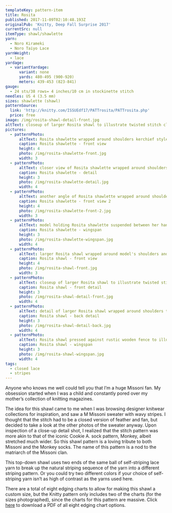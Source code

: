 ```yaml
---
templateKey: pattern-item
title: Rosita
published: 2017-11-09T02:10:48.193Z
originalPub: 'Knitty, Deep Fall Surprise 2017'
currentSrc: null
itemType: shawl/shawlette
yarn:
  - Noro Kirameki
  - Noro Taiyo Lace
yarnWeight:
  - lace
yardage:
  - variantYardage:
      variant: none
      yards: 480-495 (900-920)
      meters: 439-453 (823-841)
gauge:
  - 24 sts/38 rows= 4 inches/10 cm in stockinette stitch
needles: US 4 (3.5 mm)
sizes: shawlette (shawl)
patternSource:
  link: 'http://knitty.com/ISSUEdf17/PATTrosita/PATTrosita.php'
  price: free
image: /img/rosita-shawl-detail-front.jpg
altText: closeup of larger Rosita shawl to illustrate twisted stitch closed lace texture, also features copper shawl pin with large hand-blown glass beads
pictures:
  - patternPhoto:
      altText: Rosita shawlette wrapped around shoulders kerchief style
      caption: Rosita shawlette - front view
      height: 4
      photo: /img/rosita-shawlette-front.jpg
      width: 3
  - patternPhoto:
      altText: closer view of Rosita shawlette wrapped around shoulders to detail the twisted stitch texture
      caption: Rosita shawlette - detail
      height: 3
      photo: /img/rosita-shawlette-detail.jpg
      width: 4
  - patternPhoto:
      altText: another angle of Rosita shawlette wrapped around shoulders kerchief style, with model sitting on edge of rock wall with feet positioned to show off sneakers
      caption: Rosita shawlette - front view 2
      height: 4
      photo: /img/rosita-shawlette-front-2.jpg
      width: 3
  - patternPhoto:
      altText: model holding Rosita shawlette suspended between her hands to demonstrate flat shape 
      caption: Rosita shawlette - wingspan
      height: 3
      photo: /img/rosita-shawlette-wingspan.jpg
      width: 4
  - patternPhoto:
      altText: larger Rosita shawl wrapped around model's shoulders and held in place with beaded shawl pin
      caption: Rosita shawl - front view
      height: 4
      photo: /img/rosita-shawl-front.jpg
      width: 3
  - patternPhoto:
      altText: closeup of larger Rosita shawl to illustrate twisted stitch closed lace texture, also features copper shawl pin with large hand-blown glass beads
      caption: Rosita shawl - front detail
      height: 3
      photo: /img/rosita-shawl-detail-front.jpg
      width: 4
  - patternPhoto:
      altText: detail of larger Rosita shawl wrapped around shoulders to show off the wavy stripes, with model's back facing camera
      caption: Rosita shawl - back detail
      height: 3
      photo: /img/rosita-shawl-detail-back.jpg
      width: 4
  - patternPhoto:
      altText: Rosita shawl pressed against rustic wooden fence to illustrate flat shape
      caption: Rosita shawl - wingspan
      height: 3
      photo: /img/rosita-shawl-wingspan.jpg
      width: 4
tags:
  - closed lace
  - stripes
---
```

Anyone who knows me well could tell you that I’m a huge Missoni fan. My obsession started when I was a child and constantly pored over my mother’s collection of knitting magazines.

The idea for this shawl came to me when I was browsing designer knitwear collections for inspiration, and saw a M Missoni sweater with wavy stripes. I thought that the stitch had to be a closed version of feather and fan, but decided to take a look at the other photos of the sweater anyway. Upon inspection of a close-up detail shot, I realized that the stitch pattern was more akin to that of the iconic Cookie A. sock pattern, Monkey, albeit stretched much wider. So this shawl pattern is a loving tribute to both Missoni and the Monkey socks. The name of this pattern is a nod to the matriarch of the Missoni clan.

This top-down shawl uses two ends of the same ball of self-striping lace yarn to break up the natural striping sequence of the yarn into a different striping pattern. Or you could try two different colors if your choice of self-striping yarn isn’t as high of contrast as the yarns used here.

There are a total of eight edging charts to allow for making this shawl a custom size, but the Knitty pattern only includes two of the charts (for the sizes photographed), since the charts for this pattern are massive. Click [here](https://drive.google.com/open?id=1HkTYXcBGnGLsdpPVKBtHHDPrIEKgaANd) to download a PDF of all eight edging chart options.
